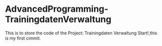 # AdvancedProgramming-TrainingdatenVerwaltung
This is to store the code of the Project: Trainingdaten Verwaltung
Start!,this is my first cimmit.
